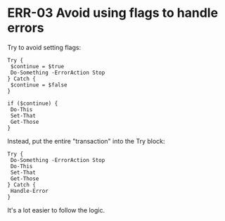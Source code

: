 # ERR-03 Avoid using flags to handle errors

Try to avoid setting flags:
````
Try {
 $continue = $true
 Do-Something -ErrorAction Stop
} Catch {
 $continue = $false
}

if ($continue) {
 Do-This
 Set-That
 Get-Those
}
````
Instead, put the entire "transaction" into the Try block:
````
Try {
 Do-Something -ErrorAction Stop
 Do-This
 Set-That
 Get-Those
} Catch {
 Handle-Error
}
````
It's a lot easier to follow the logic.

